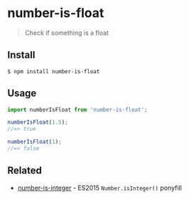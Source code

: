 # number-is-float

> Check if something is a float

## Install

```
$ npm install number-is-float
```

## Usage

```js
import numberIsFloat from 'number-is-float';

numberIsFloat(1.5);
//=> true

numberIsFloat(1);
//=> false
```

## Related

- [number-is-integer](https://github.com/sindresorhus/number-is-integer) - ES2015 `Number.isInteger()` ponyfill
